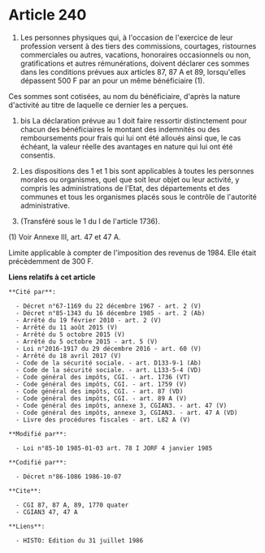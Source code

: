 # Article 240

1. Les personnes physiques qui, à l'occasion de l'exercice de leur profession versent à des tiers des commissions, courtages,
ristournes commerciales ou autres, vacations, honoraires occasionnels ou non, gratifications et autres rémunérations, doivent
déclarer ces sommes dans les conditions prévues aux articles 87, 87 A et 89, lorsqu'elles dépassent 500 F par an pour un même
bénéficiaire (1).

Ces sommes sont cotisées, au nom du bénéficiaire, d'après la nature d'activité au titre de laquelle ce dernier les a perçues.

1. bis La déclaration prévue au 1 doit faire ressortir distinctement pour chacun des bénéficiaires le montant des indemnités
ou des remboursements pour frais qui lui ont été alloués ainsi que, le cas échéant, la valeur réelle des avantages en nature
qui lui ont été consentis.

2. Les dispositions des 1 et 1 bis sont applicables à toutes les personnes morales ou organismes, quel que soit leur objet ou
leur activité, y compris les administrations de l'Etat, des départements et des communes et tous les organismes placés sous
le contrôle de l'autorité administrative.

3. (Transféré sous le 1 du I de l'article 1736).

(1) Voir Annexe III, art. 47 et 47 A.

Limite applicable à compter de l'imposition des revenus de 1984. Elle était précèdemment de 300 F.

**Liens relatifs à cet article**

	**Cité par**:

	  - Décret n°67-1169 du 22 décembre 1967 - art. 2 (V)
	  - Décret n°85-1343 du 16 décembre 1985 - art. 2 (Ab)
	  - Arrêté du 19 février 2010 - art. 2 (V)
	  - Arrêté du 11 août 2015 (V)
	  - Arrêté du 5 octobre 2015 (V)
	  - Arrêté du 5 octobre 2015 - art. 5 (V)
	  - Loi n°2016-1917 du 29 décembre 2016 - art. 60 (V)
	  - Arrêté du 18 avril 2017 (V)
	  - Code de la sécurité sociale. - art. D133-9-1 (Ab)
	  - Code de la sécurité sociale. - art. L133-5-4 (VD)
	  - Code général des impôts, CGI. - art. 1736 (VT)
	  - Code général des impôts, CGI. - art. 1759 (V)
	  - Code général des impôts, CGI. - art. 87 (VD)
	  - Code général des impôts, CGI. - art. 89 A (V)
	  - Code général des impôts, annexe 3, CGIAN3. - art. 47 (V)
	  - Code général des impôts, annexe 3, CGIAN3. - art. 47 A (VD)
	  - Livre des procédures fiscales - art. L82 A (V)

	**Modifié par**:

	  - Loi n°85-10 1985-01-03 art. 78 I JORF 4 janvier 1985

	**Codifié par**:

	  - Décret n°86-1086 1986-10-07

	**Cite**:

	  - CGI 87, 87 A, 89, 1770 quater
	  - CGIAN3 47, 47 A

	**Liens**:

	  - HISTO: Edition du 31 juillet 1986
